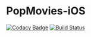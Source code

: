 # PopMovies-iOS

[![Codacy Badge](https://api.codacy.com/project/badge/Grade/8801dc37d3ff43c0b34a3c0b7bb5939a)](https://www.codacy.com/app/tiagohs/PopMovies-iOS?utm_source=github.com&amp;utm_medium=referral&amp;utm_content=tiagohs/PopMovies-iOS&amp;utm_campaign=Badge_Grade)
[![Build Status](https://travis-ci.org/tiagohs/PopMovies-iOS.svg?branch=master)](https://travis-ci.org/tiagohs/PopMovies-iOS)
